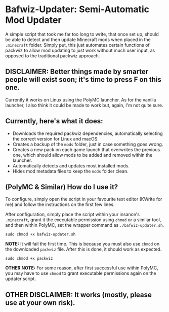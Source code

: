 # Bafwiz-Updater: Semi-Automatic Mod Updater
A simple script that took me far too long to write, that once set up, should be able to detect and then update Minecraft mods when placed in the `.minecraft` folder. Simply put, this just automates certain functions of packwiz to allow mod updating to just work without much user input, as opposed to the traditional packwiz approach.
## DISCLAIMER: Better things made by smarter people will exist soon; it's time to press F on this one.
Currently it works on Linux using the PolyMC launcher. As for the vanilla launcher, I also think it could be made to work but, again, I'm not quite sure.
## Currently, here's what it does:
* Downloads the required packwiz dependencies, automatically selecting the correct version for Linux and macOS.
* Creates a backup of the `mods` folder, just in case something goes wrong.
* Creates a new pack on each game launch that overwrites the previous one, which should allow mods to be added and removed within the launcher.
* Automatically detects and updates most installed mods.
* Hides mod metadata files to keep the `mods` folder clean.
## (PolyMC & Similar) How do I use it?
To configure, simply open the script in your favourite text editor (KWrite for me) and follow the instructions on the first few lines.

After configuration, simply place the script within your insance's `.minecraft`, grant it the executable permission using `chmod` or a similar tool, and then within PolyMC, set the wrapper command as `./bafwiz-updater.sh`.
```
sudo chmod +x bafwiz-updater.sh
```
**NOTE:** It will fail the first time. This is because you must also use `chmod` on the downloaded `packwiz` file. After this is done, it should work as expected.
```
sudo chmod +x packwiz
```
**OTHER NOTE:** For some reason, after first successful use within PolyMC, you may have to use `chmod` to grant executable permissions again on the updater script.

## OTHER DISCLAIMER: It works (mostly, please use at your own risk).
